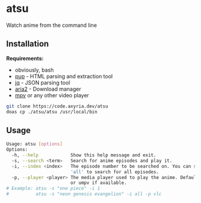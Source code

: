 # atsu

Watch anime from the command line

## Installation

**Requirements:**

-   obviously, bash
-   [pup] - HTML parsing and extraction tool
-   [jq] - JSON parsing tool
-   [aria2] - Download manager
-   [mpv] or any other video player

[pup]: https://github.com/ericchiang/pup
[jq]: https://stedolan.github.io/jq/
[aria2]: https://aria2.github.io/
[mpv]: https://mpv.io/

```bash
git clone https://code.axyria.dev/atsu
doas cp ./atsu/atsu /usr/local/bin
```

## Usage

```bash
Usage: atsu [options]
Options:
  -h, --help            Show this help message and exit.
  -s, --search <term>   Search for anime episodes and play it.
  -i, --index <index>   The episode number to be searched on. You can set it to
                        'all' to search for all episodes.
  -p, --player <player> The media player used to play the anime. Default is mpv,
                        or umpv if available.
# Example: atsu -s "one piece" -i 1
#          atsu -s "neon genesis evangelion" -i all -p vlc
```
